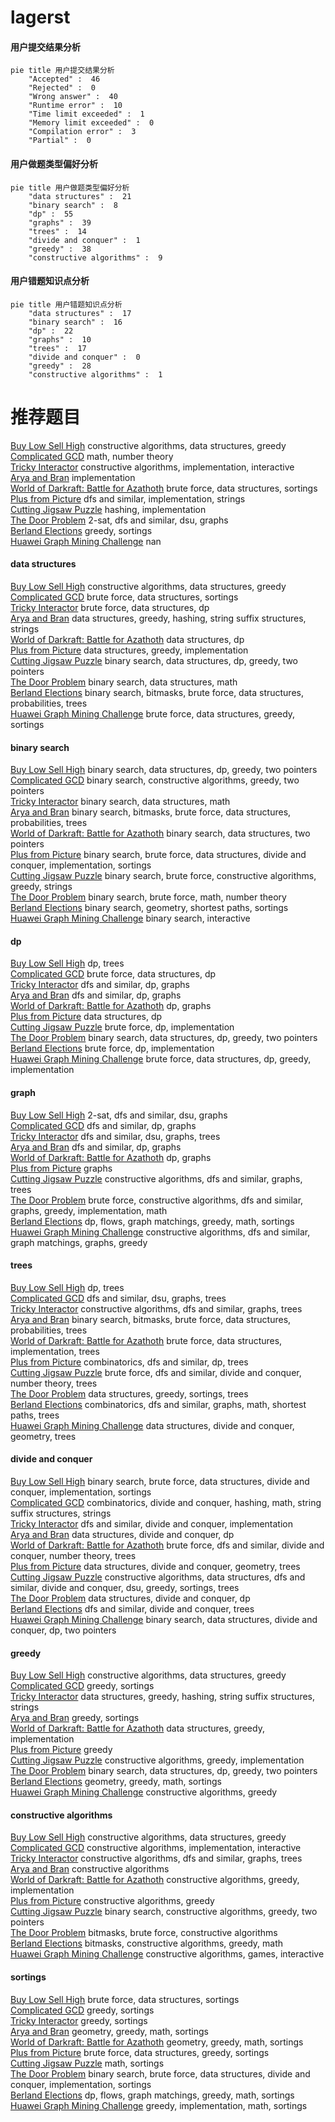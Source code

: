 # lagerst
<!-- tabs:start -->
#### **用户提交结果分析**

```mermaid
pie title 用户提交结果分析
    "Accepted" :  46
    "Rejected" :  0
    "Wrong answer" :  40
    "Runtime error" :  10
    "Time limit exceeded" :  1
    "Memory limit exceeded" :  0
    "Compilation error" :  3
    "Partial" :  0
```
#### **用户做题类型偏好分析**

```mermaid
pie title 用户做题类型偏好分析
    "data structures" :  21
    "binary search" :  8
    "dp" :  55
    "graphs" :  39
    "trees" :  14
    "divide and conquer" :  1
    "greedy" :  38
    "constructive algorithms" :  9
```
#### **用户错题知识点分析**

```mermaid
pie title 用户错题知识点分析
    "data structures" :  17
    "binary search" :  16
    "dp" :  22
    "graphs" :  10
    "trees" :  17
    "divide and conquer" :  0
    "greedy" :  28
    "constructive algorithms" :  1
```
<!-- tabs:end -->
# 推荐题目
[Buy Low Sell High](http://codeforces.com/problemset/problem/865/D)		constructive algorithms,
                        data structures,
                        greedy		  
[Complicated GCD](http://codeforces.com/problemset/problem/664/A)		math,
                        number theory		  
[Tricky Interactor](http://codeforces.com/problemset/problem/1081/F)		constructive algorithms,
                        implementation,
                        interactive		  
[Arya and Bran](http://codeforces.com/problemset/problem/839/A)		implementation		  
[World of Darkraft: Battle for Azathoth](https://codeforces.com/contest/1321/problem/E)		brute force,
                        data structures,
                        sortings		  
[Plus from Picture](http://codeforces.com/problemset/problem/1182/B)		dfs and similar,
                        implementation,
                        strings		  
[Cutting Jigsaw Puzzle](http://codeforces.com/problemset/problem/54/B)		hashing,
                        implementation		  
[The Door Problem](http://codeforces.com/problemset/problem/776/D)		2-sat,
                        dfs and similar,
                        dsu,
                        graphs		  
[Berland Elections](http://codeforces.com/problemset/problem/847/F)		greedy,
                        sortings		  
[Huawei Graph Mining Challenge](https://codeforces.com/contest/1378/problem/A2)		nan		  
<!-- tabs:start -->
#### **data structures**
[Buy Low Sell High](http://codeforces.com/problemset/problem/865/D)		constructive algorithms,
                        data structures,
                        greedy		  
[Complicated GCD](https://codeforces.com/contest/1321/problem/E)		brute force,
                        data structures,
                        sortings		  
[Tricky Interactor](http://codeforces.com/problemset/problem/263/E)		brute force,
                        data structures,
                        dp		  
[Arya and Bran](http://codeforces.com/problemset/problem/524/F)		data structures,
                        greedy,
                        hashing,
                        string suffix structures,
                        strings		  
[World of Darkraft: Battle for Azathoth](http://codeforces.com/problemset/problem/568/E)		data structures,
                        dp		  
[Plus from Picture](http://codeforces.com/problemset/problem/1413/D)		data structures,
                        greedy,
                        implementation		  
[Cutting Jigsaw Puzzle](http://codeforces.com/problemset/problem/1492/C)		binary search,
                        data structures,
                        dp,
                        greedy,
                        two pointers		  
[The Door Problem](http://codeforces.com/problemset/problem/1490/G)		binary search,
                        data structures,
                        math		  
[Berland Elections](http://codeforces.com/problemset/problem/1479/D)		binary search,
                        bitmasks,
                        brute force,
                        data structures,
                        probabilities,
                        trees		  
[Huawei Graph Mining Challenge](http://codeforces.com/problemset/problem/1497/A)		brute force,
                        data structures,
                        greedy,
                        sortings		  
#### **binary search**
[Buy Low Sell High](http://codeforces.com/problemset/problem/1492/C)		binary search,
                        data structures,
                        dp,
                        greedy,
                        two pointers		  
[Complicated GCD](http://codeforces.com/problemset/problem/1463/D)		binary search,
                        constructive algorithms,
                        greedy,
                        two pointers		  
[Tricky Interactor](http://codeforces.com/problemset/problem/1490/G)		binary search,
                        data structures,
                        math		  
[Arya and Bran](http://codeforces.com/problemset/problem/1479/D)		binary search,
                        bitmasks,
                        brute force,
                        data structures,
                        probabilities,
                        trees		  
[World of Darkraft: Battle for Azathoth](http://codeforces.com/problemset/problem/1436/E)		binary search,
                        data structures,
                        two pointers		  
[Plus from Picture](http://codeforces.com/problemset/problem/1461/D)		binary search,
                        brute force,
                        data structures,
                        divide and conquer,
                        implementation,
                        sortings		  
[Cutting Jigsaw Puzzle](http://codeforces.com/problemset/problem/1493/C)		binary search,
                        brute force,
                        constructive algorithms,
                        greedy,
                        strings		  
[The Door Problem](http://codeforces.com/problemset/problem/1487/D)		binary search,
                        brute force,
                        math,
                        number theory		  
[Berland Elections](http://codeforces.com/problemset/problem/1486/B)		binary search,
                        geometry,
                        shortest paths,
                        sortings		  
[Huawei Graph Mining Challenge](http://codeforces.com/problemset/problem/1486/C1)		binary search,
                        interactive		  
#### **dp**
[Buy Low Sell High](https://codeforces.com/contest/736/problem/C)		dp,
                        trees		  
[Complicated GCD](http://codeforces.com/problemset/problem/263/E)		brute force,
                        data structures,
                        dp		  
[Tricky Interactor](http://codeforces.com/problemset/problem/919/D)		dfs and similar,
                        dp,
                        graphs		  
[Arya and Bran](http://codeforces.com/problemset/problem/283/B)		dfs and similar,
                        dp,
                        graphs		  
[World of Darkraft: Battle for Azathoth](http://codeforces.com/problemset/problem/8/E)		dp,
                        graphs		  
[Plus from Picture](http://codeforces.com/problemset/problem/568/E)		data structures,
                        dp		  
[Cutting Jigsaw Puzzle](http://codeforces.com/problemset/problem/580/A)		brute force,
                        dp,
                        implementation		  
[The Door Problem](http://codeforces.com/problemset/problem/1492/C)		binary search,
                        data structures,
                        dp,
                        greedy,
                        two pointers		  
[Berland Elections](https://codeforces.com/contest/1457/problem/C)		brute force,
                        dp,
                        implementation		  
[Huawei Graph Mining Challenge](http://codeforces.com/problemset/problem/1491/C)		brute force,
                        data structures,
                        dp,
                        greedy,
                        implementation		  
#### **graph**
[Buy Low Sell High](http://codeforces.com/problemset/problem/776/D)		2-sat,
                        dfs and similar,
                        dsu,
                        graphs		  
[Complicated GCD](http://codeforces.com/problemset/problem/919/D)		dfs and similar,
                        dp,
                        graphs		  
[Tricky Interactor](http://codeforces.com/problemset/problem/653/E)		dfs and similar,
                        dsu,
                        graphs,
                        trees		  
[Arya and Bran](http://codeforces.com/problemset/problem/283/B)		dfs and similar,
                        dp,
                        graphs		  
[World of Darkraft: Battle for Azathoth](http://codeforces.com/problemset/problem/8/E)		dp,
                        graphs		  
[Plus from Picture](https://codeforces.com/contest/418/problem/A)		graphs		  
[Cutting Jigsaw Puzzle](http://codeforces.com/problemset/problem/1406/C)		constructive algorithms,
                        dfs and similar,
                        graphs,
                        trees		  
[The Door Problem](http://codeforces.com/problemset/problem/1487/C)		brute force,
                        constructive algorithms,
                        dfs and similar,
                        graphs,
                        greedy,
                        implementation,
                        math		  
[Berland Elections](http://codeforces.com/problemset/problem/1437/C)		dp,
                        flows,
                        graph matchings,
                        greedy,
                        math,
                        sortings		  
[Huawei Graph Mining Challenge](http://codeforces.com/problemset/problem/1470/D)		constructive algorithms,
                        dfs and similar,
                        graph matchings,
                        graphs,
                        greedy		  
#### **trees**
[Buy Low Sell High](https://codeforces.com/contest/736/problem/C)		dp,
                        trees		  
[Complicated GCD](http://codeforces.com/problemset/problem/653/E)		dfs and similar,
                        dsu,
                        graphs,
                        trees		  
[Tricky Interactor](http://codeforces.com/problemset/problem/1406/C)		constructive algorithms,
                        dfs and similar,
                        graphs,
                        trees		  
[Arya and Bran](http://codeforces.com/problemset/problem/1479/D)		binary search,
                        bitmasks,
                        brute force,
                        data structures,
                        probabilities,
                        trees		  
[World of Darkraft: Battle for Azathoth](http://codeforces.com/problemset/problem/1511/C)		brute force,
                        data structures,
                        implementation,
                        trees		  
[Plus from Picture](http://codeforces.com/problemset/problem/1499/F)		combinatorics,
                        dfs and similar,
                        dp,
                        trees		  
[Cutting Jigsaw Puzzle](http://codeforces.com/problemset/problem/1491/E)		brute force,
                        dfs and similar,
                        divide and conquer,
                        number theory,
                        trees		  
[The Door Problem](http://codeforces.com/problemset/problem/1466/D)		data structures,
                        greedy,
                        sortings,
                        trees		  
[Berland Elections](http://codeforces.com/problemset/problem/1495/D)		combinatorics,
                        dfs and similar,
                        graphs,
                        math,
                        shortest paths,
                        trees		  
[Huawei Graph Mining Challenge](http://codeforces.com/problemset/problem/1303/G)		data structures,
                        divide and conquer,
                        geometry,
                        trees		  
#### **divide and conquer**
[Buy Low Sell High](http://codeforces.com/problemset/problem/1461/D)		binary search,
                        brute force,
                        data structures,
                        divide and conquer,
                        implementation,
                        sortings		  
[Complicated GCD](http://codeforces.com/problemset/problem/1466/G)		combinatorics,
                        divide and conquer,
                        hashing,
                        math,
                        string suffix structures,
                        strings		  
[Tricky Interactor](http://codeforces.com/problemset/problem/1490/D)		dfs and similar,
                        divide and conquer,
                        implementation		  
[Arya and Bran](https://codeforces.com/contest/1483/problem/C)		data structures,
                        divide and conquer,
                        dp		  
[World of Darkraft: Battle for Azathoth](http://codeforces.com/problemset/problem/1491/E)		brute force,
                        dfs and similar,
                        divide and conquer,
                        number theory,
                        trees		  
[Plus from Picture](http://codeforces.com/problemset/problem/1303/G)		data structures,
                        divide and conquer,
                        geometry,
                        trees		  
[Cutting Jigsaw Puzzle](http://codeforces.com/problemset/problem/1494/D)		constructive algorithms,
                        data structures,
                        dfs and similar,
                        divide and conquer,
                        dsu,
                        greedy,
                        sortings,
                        trees		  
[The Door Problem](http://codeforces.com/problemset/problem/1482/E)		data structures,
                        divide and conquer,
                        dp		  
[Berland Elections](http://codeforces.com/problemset/problem/566/C)		dfs and similar,
                        divide and conquer,
                        trees		  
[Huawei Graph Mining Challenge](http://codeforces.com/problemset/problem/1428/F)		binary search,
                        data structures,
                        divide and conquer,
                        dp,
                        two pointers		  
#### **greedy**
[Buy Low Sell High](http://codeforces.com/problemset/problem/865/D)		constructive algorithms,
                        data structures,
                        greedy		  
[Complicated GCD](http://codeforces.com/problemset/problem/847/F)		greedy,
                        sortings		  
[Tricky Interactor](http://codeforces.com/problemset/problem/524/F)		data structures,
                        greedy,
                        hashing,
                        string suffix structures,
                        strings		  
[Arya and Bran](http://codeforces.com/problemset/problem/1399/A)		greedy,
                        sortings		  
[World of Darkraft: Battle for Azathoth](http://codeforces.com/problemset/problem/1413/D)		data structures,
                        greedy,
                        implementation		  
[Plus from Picture](http://codeforces.com/problemset/problem/946/A)		greedy		  
[Cutting Jigsaw Puzzle](http://codeforces.com/problemset/problem/1236/C)		constructive algorithms,
                        greedy,
                        implementation		  
[The Door Problem](http://codeforces.com/problemset/problem/1492/C)		binary search,
                        data structures,
                        dp,
                        greedy,
                        two pointers		  
[Berland Elections](https://codeforces.com/contest/1496/problem/C)		geometry,
                        greedy,
                        math,
                        sortings		  
[Huawei Graph Mining Challenge](http://codeforces.com/problemset/problem/1493/A)		constructive algorithms,
                        greedy		  
#### **constructive algorithms**
[Buy Low Sell High](http://codeforces.com/problemset/problem/865/D)		constructive algorithms,
                        data structures,
                        greedy		  
[Complicated GCD](http://codeforces.com/problemset/problem/1081/F)		constructive algorithms,
                        implementation,
                        interactive		  
[Tricky Interactor](http://codeforces.com/problemset/problem/1406/C)		constructive algorithms,
                        dfs and similar,
                        graphs,
                        trees		  
[Arya and Bran](http://codeforces.com/problemset/problem/805/B)		constructive algorithms		  
[World of Darkraft: Battle for Azathoth](http://codeforces.com/problemset/problem/1236/C)		constructive algorithms,
                        greedy,
                        implementation		  
[Plus from Picture](http://codeforces.com/problemset/problem/1493/A)		constructive algorithms,
                        greedy		  
[Cutting Jigsaw Puzzle](http://codeforces.com/problemset/problem/1463/D)		binary search,
                        constructive algorithms,
                        greedy,
                        two pointers		  
[The Door Problem](https://codeforces.com/contest/1456/problem/B)		bitmasks,
                        brute force,
                        constructive algorithms		  
[Berland Elections](http://codeforces.com/problemset/problem/1492/D)		bitmasks,
                        constructive algorithms,
                        greedy,
                        math		  
[Huawei Graph Mining Challenge](https://codeforces.com/contest/1504/problem/D)		constructive algorithms,
                        games,
                        interactive		  
#### **sortings**
[Buy Low Sell High](https://codeforces.com/contest/1321/problem/E)		brute force,
                        data structures,
                        sortings		  
[Complicated GCD](http://codeforces.com/problemset/problem/847/F)		greedy,
                        sortings		  
[Tricky Interactor](http://codeforces.com/problemset/problem/1399/A)		greedy,
                        sortings		  
[Arya and Bran](https://codeforces.com/contest/1496/problem/C)		geometry,
                        greedy,
                        math,
                        sortings		  
[World of Darkraft: Battle for Azathoth](http://codeforces.com/problemset/problem/1495/A)		geometry,
                        greedy,
                        math,
                        sortings		  
[Plus from Picture](http://codeforces.com/problemset/problem/1497/A)		brute force,
                        data structures,
                        greedy,
                        sortings		  
[Cutting Jigsaw Puzzle](http://codeforces.com/problemset/problem/1427/A)		math,
                        sortings		  
[The Door Problem](http://codeforces.com/problemset/problem/1461/D)		binary search,
                        brute force,
                        data structures,
                        divide and conquer,
                        implementation,
                        sortings		  
[Berland Elections](http://codeforces.com/problemset/problem/1437/C)		dp,
                        flows,
                        graph matchings,
                        greedy,
                        math,
                        sortings		  
[Huawei Graph Mining Challenge](http://codeforces.com/problemset/problem/1473/A)		greedy,
                        implementation,
                        math,
                        sortings		  
<!-- tabs:end -->

